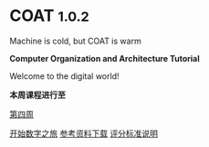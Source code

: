 <!-- _coverpage.md -->


# COAT <small>1.0.2</small>

Machine is cold, but COAT is warm

**Computer Organization and Architecture Tutorial**

Welcome to the digital world!

**本周课程进行至**

[第四周](#第四周)


[开始数字之旅](#写在前面)
[参考资料下载](reference)
[评分标准说明](grading)
